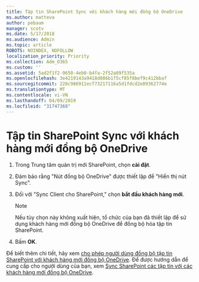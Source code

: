 ```yaml
---
title: Tập tin SharePoint Sync với khách hàng mới đồng bộ OneDrive
ms.author: matteva
author: pebaum
manager: scotv
ms.date: 5/17/2018
ms.audience: Admin
ms.topic: article
ROBOTS: NOINDEX, NOFOLLOW
localization_priority: Priority
ms.collection: Adm_O365
ms.custom: ''
ms.assetid: 5ad2f1f2-9650-4eb0-b4fa-2f52a09f535a
ms.openlocfilehash: 3e4219143a9418d886b1f5cf85f8bef9c412bbaf
ms.sourcegitcommit: 228c986911ecf73217116a5d1fdcd2e89362774e
ms.translationtype: MT
ms.contentlocale: vi-VN
ms.lasthandoff: 04/09/2019
ms.locfileid: "31747368"
---
```

# <a name="sync-sharepoint-files-with-the-new-onedrive-sync-client"></a>Tập tin SharePoint Sync với khách hàng mới đồng bộ OneDrive

1. Trong Trung tâm quản trị mới SharePoint, chọn **cài đặt**.
    
2. Đảm bảo rằng "Nút đồng bộ OneDrive" được thiết lập để "Hiển thị nút Sync".
    
3. Đối với "Sync Client cho SharePoint," chọn **bắt đầu khách hàng mới**.
    
    > [!NOTE]
    > Nếu tùy chọn này không xuất hiện, tổ chức của bạn đã thiết lập để sử dụng khách hàng mới đồng bộ OneDrive để đồng bộ hóa tập tin SharePoint. 
  
4. Bấm **OK**.
    
Để biết thêm chi tiết, hãy xem [cho phép người dùng đồng bộ tập tin SharePoint với khách hàng mới đồng bộ OneDrive](https://go.microsoft.com/fwlink/?linkid=866433). Để được hướng dẫn để cung cấp cho người dùng của bạn, xem [Sync SharePoint các tập tin với các khách hàng mới đồng bộ OneDrive](https://go.microsoft.com/fwlink/?linkid=866427).
  

